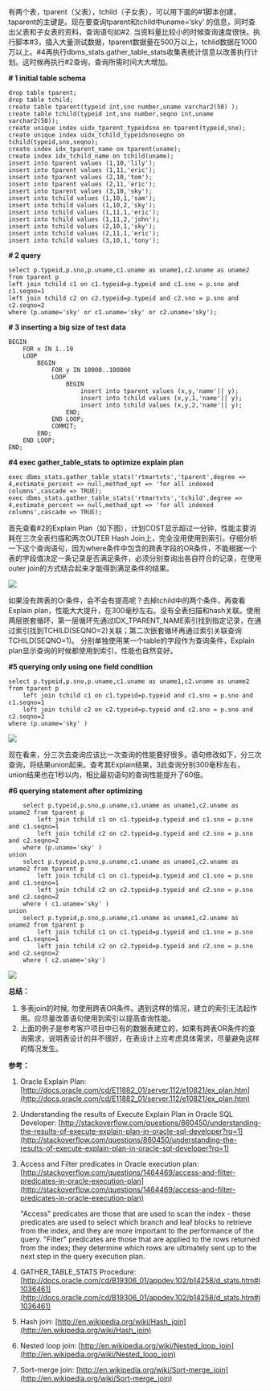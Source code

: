 <!---
markmeta_author: wongoo
markmeta_date: 2012-11-11 09:28:16
excerpt: '1. 多表join的时候, 勿使用多表之间OR条件。遇到这样的情况，建立的索引无法起作用。应尽量改善语句使用到索引以提高查询性能。

  2. 如果有跨表OR条件的查询需求，说明表设计的并不很好，在表设计上应考虑具体需求，尽量避免这样的情况发生。'
slug: not-use-or-for-cross-table-join
markmeta_title: 提升查询性能——勿使用跨表OR条件
wordpress_id: 343
markmeta_categories: Experience
markmeta_tags: explain-plan,oracle,performance
-->

有两个表，tparent（父表），tchild（子女表），可以用下面的#1脚本创建，taparent的主键是。现在要查询tparent和tchild中uname=’sky’ 的信息，同时查出父表和子女表的资料，查询语句如#2. 当资料量比较小的时候查询速度很快。执行脚本#3，插入大量测试数据，tparent数据量在500万以上，tchlid数据在1000万以上。#4再执行dbms_stats.gather_table_stats收集表统计信息以改善执行计划。这时候再执行#2查询，查询所需时间大大增加。

**# 1 initial table schema**

    drop table tparent;
    drop table tchild;
    create table tparent(typeid int,sno number,uname varchar2(50) );
    create table tchild(typeid int,sno number,seqno int,uname varchar2(50));
    create unique index uidx_tparent_typeidsno on tparent(typeid,sno);
    create unique index uidx_tchild_typeidsnoseqno on tchild(typeid,sno,seqno);
    create index idx_tparent_name on tparent(uname);
    create index idx_tchild_name on tchild(uname);
    insert into tparent values (1,10,'lily');
    insert into tparent values (1,11,'eric');
    insert into tparent values (2,10,'tom');
    insert into tparent values (2,11,'eric');
    insert into tparent values (3,10,'sky');
    insert into tchild values (1,10,1,'sam');
    insert into tchild values (1,10,2,'sky');
    insert into tchild values (1,11,1,'eric');
    insert into tchild values (1,11,2,'john');
    insert into tchild values (2,10,1,'sky');
    insert into tchild values (2,11,1,'eric');
    insert into tchild values (3,10,1,'tony');


**# 2 query**

    select p.typeid,p.sno,p.uname,c1.uname as uname1,c2.uname as uname2 from tparent p
    left join tchild c1 on c1.typeid=p.typeid and c1.sno = p.sno and c1.seqno=1
    left join tchild c2 on c2.typeid=p.typeid and c2.sno = p.sno and c2.seqno=2
    where (p.uname='sky' or c1.uname='sky' or c2.uname='sky');


**# 3 inserting a big size of test data**

    BEGIN
    	FOR x IN 1..10
    	LOOP
    		BEGIN
    			FOR y IN 10000..100000
    			LOOP
    				BEGIN
    					insert into tparent values (x,y,'name'|| y);
    					insert into tchild values (x,y,1,'name'|| y);
    					insert into tchild values (x,y,2,'name'|| y);
    				END;
    			END LOOP;
    			COMMIT;
    		END;
    	END LOOP;
    END;


**#4 exec gather_table_stats to optimize explain plan**

    exec dbms_stats.gather_table_stats('rtmartvts','tparent',degree => 4,estimate_percent => null,method_opt => 'for all indexed columns',cascade => TRUE);
    exec dbms_stats.gather_table_stats('rtmartvts','tchild',degree => 4,estimate_percent => null,method_opt => 'for all indexed columns',cascade => TRUE);


首先查看#2的Explain Plan（如下图），计划COST显示超过一分钟，性能主要消耗在三次全表扫描和两次OUTER Hash Join上，完全没用使用到索引。仔细分析一下这个查询语句，因为where条件中包含的跨表字段的OR条件，不能根据一个表的字段值决定一条记录是否满足条件，必须分别查询出各自符合的记录，在使用outer join的方式结合起来才能得到满足条件的结果。

[![](http://blog.sisopipo.com/media/files/2012/11/1.jpg)](http://sisopipo.com/blog/archives/343/attachment/1)

如果没有跨表的Or条件，会不会有提高呢？去掉tchild中的两个条件，再查看Explain plan，性能大大提升，在300毫秒左右。没有全表扫描和hash关联。使用两层嵌套循环，第一层循环先通过IDX_TPARENT_NAME索引找到指定记录，在通过索引找到TCHILD(SEQNO=2)关联；第二次嵌套循环再通过索引关联查询TCHILD(SEQNO=1)。
分别单独使用某一个table的字段作为查询条件，Explain plan显示查询的时候都使用到索引，性能也自然变好。

**#5 querying only using one field condition**

    select p.typeid,p.sno,p.uname,c1.uname as uname1,c2.uname as uname2 from tparent p
    	left join tchild c1 on c1.typeid=p.typeid and c1.sno = p.sno and c1.seqno=1
    	left join tchild c2 on c2.typeid=p.typeid and c2.sno = p.sno and c2.seqno=2
    where (p.uname='sky' )


[![](http://blog.sisopipo.com/media/files/2012/11/2.jpg)](http://sisopipo.com/blog/archives/343/attachment/2)

现在看来，分三次去查询应该比一次查询的性能要好很多。语句修改如下，分三次查询，将结果union起来。查考其Explain结果，3此查询分别300毫秒左右，union结果也在1秒以内，相比最初语句的查询性能提升了60倍。

**#6 querying statement after optimizing**

    	select p.typeid,p.sno,p.uname,c1.uname as uname1,c2.uname as uname2 from tparent p
    		left join tchild c1 on c1.typeid=p.typeid and c1.sno = p.sno and c1.seqno=1
    		left join tchild c2 on c2.typeid=p.typeid and c2.sno = p.sno and c2.seqno=2
    	where (p.uname='sky' )
    union
    	select p.typeid,p.sno,p.uname,c1.uname as uname1,c2.uname as uname2 from tparent p
    		left join tchild c1 on c1.typeid=p.typeid and c1.sno = p.sno and c1.seqno=1
    		left join tchild c2 on c2.typeid=p.typeid and c2.sno = p.sno and c2.seqno=2
    	where ( c1.uname='sky' )
    union
    	select p.typeid,p.sno,p.uname,c1.uname as uname1,c2.uname as uname2 from tparent p
    		left join tchild c1 on c1.typeid=p.typeid and c1.sno = p.sno and c1.seqno=1
    		left join tchild c2 on c2.typeid=p.typeid and c2.sno = p.sno and c2.seqno=2
    	where ( c2.uname='sky')


[![](http://blog.sisopipo.com/media/files/2012/11/3.jpg)](http://sisopipo.com/blog/archives/343/attachment/3)

**总结：**
1. 多表join的时候, 勿使用跨表OR条件。遇到这样的情况，建立的索引无法起作用。应尽量改善语句使用到索引以提高查询性能。
2. 上面的例子是参考客户项目中已有的数据表建立的，如果有跨表OR条件的查询需求，说明表设计的并不很好，在表设计上应考虑具体需求，尽量避免这样的情况发生。

**参考：**
1. Oracle Explain Plan: [http://docs.oracle.com/cd/E11882_01/server.112/e10821/ex_plan.htm](http://docs.oracle.com/cd/E11882_01/server.112/e10821/ex_plan.htm)
2. Understanding the results of Execute Explain Plan in Oracle SQL Developer: [http://stackoverflow.com/questions/860450/understanding-the-results-of-execute-explain-plan-in-oracle-sql-developer?rq=1](http://stackoverflow.com/questions/860450/understanding-the-results-of-execute-explain-plan-in-oracle-sql-developer?rq=1)
3. Access and Filter predicates in Oracle execution plan: [http://stackoverflow.com/questions/1464469/access-and-filter-predicates-in-oracle-execution-plan](http://stackoverflow.com/questions/1464469/access-and-filter-predicates-in-oracle-execution-plan)

    "Access" predicates are those that are used to scan the index - these predicates are used to select which branch and leaf blocks to retrieve from the index, and they are more important to the performance of the query. 
    "Filter" predicates are those that are applied to the rows returned from the index; they determine which rows are ultimately sent up to the next step in the query execution plan.


4. GATHER_TABLE_STATS Procedure: [http://docs.oracle.com/cd/B19306_01/appdev.102/b14258/d_stats.htm#i1036461](http://docs.oracle.com/cd/B19306_01/appdev.102/b14258/d_stats.htm#i1036461)
5. Hash join: [http://en.wikipedia.org/wiki/Hash_join](http://en.wikipedia.org/wiki/Hash_join)
6. Nested loop join: [http://en.wikipedia.org/wiki/Nested_loop_join](http://en.wikipedia.org/wiki/Nested_loop_join)
7. Sort-merge join: [http://en.wikipedia.org/wiki/Sort-merge_join](http://en.wikipedia.org/wiki/Sort-merge_join)
